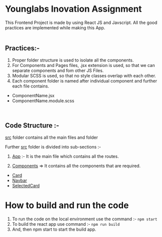 # Younglabs Inovation Assignment

This Frontend Project is made by using React JS and Javscript. All the good practices are implemented while making this App.
<br>
<br>

## Practices:-

1) Proper folder structure is used to isolate all the components.
2) For Components and Pages files, .jsx extension is used, so that we can separate components and fom other JS Files.
3) Modular SCSS is used, so that no style classes overlap with each other.
4) Each component folder is named after individual component and further each file contains.
  - ComponentName.jsx
  - ComponentName.module.scss

<br>

## Code Structure :-

[src](/src/) folder contains all the main files and folder

Further [src](/src/) folder is divided into sub-sections :-

1) [App](src/App.js) :- It is the main file which contains all the routes.

2) [Components](/src/components/) => It contains all the components that are required.
 - [Card](/src/components/Card/)
 - [Navbar](/src/components/Navbar/)
 - [SelectedCard](/src/components/SelectedCard/)

# How to build and run the code

1) To run the code on the local environment use the command :- `npm start`
2) To build the react app use command :- `npm run build`
3) And, then npm start to start the build app.